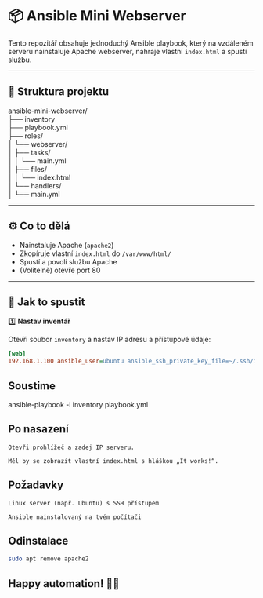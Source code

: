# 📦 Ansible Mini Webserver

Tento repozitář obsahuje jednoduchý Ansible playbook, který na vzdáleném serveru nainstaluje Apache webserver, nahraje vlastní `index.html` a spustí službu.

---

## 📁 Struktura projektu

ansible-mini-webserver/ <br>
├── inventory <br>
├── playbook.yml <br>
├── roles/ <br>
│ └── webserver/ <br>
│ ├── tasks/ <br>
│ │ └── main.yml <br>
│ ├── files/ <br>
│ │ └── index.html <br>
│ └── handlers/ <br>
│ └── main.yml <br>




---

## ⚙️ Co to dělá

- Nainstaluje Apache (`apache2`)  
- Zkopíruje vlastní `index.html` do `/var/www/html/`  
- Spustí a povolí službu Apache  
- (Volitelně) otevře port 80

---

## 🚀 Jak to spustit

1️⃣ **Nastav inventář**

Otevři soubor `inventory` a nastav IP adresu a přístupové údaje:

```ini
[web]
192.168.1.100 ansible_user=ubuntu ansible_ssh_private_key_file=~/.ssh/id_rsa
```

##  Soustime
ansible-playbook -i inventory playbook.yml


 ## Po nasazení

    Otevři prohlížeč a zadej IP serveru.

    Měl by se zobrazit vlastní index.html s hláškou „It works!“.

## Požadavky

    Linux server (např. Ubuntu) s SSH přístupem

    Ansible nainstalovaný na tvém počítači

## Odinstalace
```bash
sudo apt remove apache2
```

## Happy automation! 🤖✨

